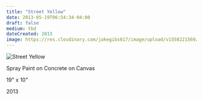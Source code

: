 ```yaml
---
title: "Street Yellow"
date: 2013-05-19T06:54:34-04:00
draft: false
medium: tbd
dateCreated: 2013
image: https://res.cloudinary.com/jakegibs617/image/upload/v1558221569/street-yellow.png
---
```


![Street Yellow](https://res.cloudinary.com/jakegibs617/image/upload/c_limit,f_auto,w_450,x_499,y_667/v1558221569/street-yellow.png)
<div class="container">
	<div class="specs">
		<p>Spray Paint on Concrete on Canvas</p>
		<p>19" x 10"</p>
		<p>2013</p>
	</div>

</div>
